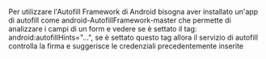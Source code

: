 Per utilizzare l'Autofill Framework di Android bisogna aver installato un'app di autofill come android-AutofillFramework-master che permette di analizzare i campi di un form e vedere se è settato il tag: android:autofillHints="...", se è settato questo tag allora il servizio di autofill controlla la firma e suggerisce le credenziali precedentemente inserite
